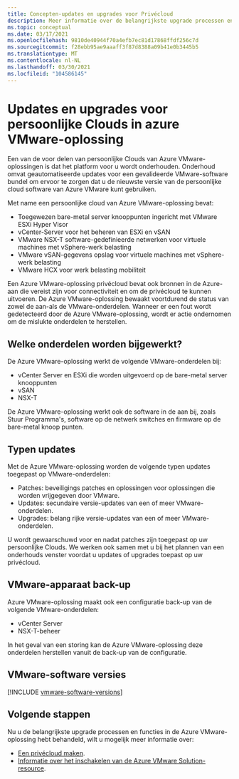 ```yaml
---
title: Concepten-updates en upgrades voor Privécloud
description: Meer informatie over de belangrijkste upgrade processen en functies in de Azure VMware-oplossing.
ms.topic: conceptual
ms.date: 03/17/2021
ms.openlocfilehash: 9810de40944f70a4efb7ec81d17868ffdf256c7d
ms.sourcegitcommit: f28ebb95ae9aaaff3f87d8388a09b41e0b3445b5
ms.translationtype: MT
ms.contentlocale: nl-NL
ms.lasthandoff: 03/30/2021
ms.locfileid: "104586145"
---
```

# <a name="azure-vmware-solution-private-cloud-updates-and-upgrades"></a>Updates en upgrades voor persoonlijke Clouds in azure VMware-oplossing

Een van de voor delen van persoonlijke Clouds van Azure VMware-oplossingen is dat het platform voor u wordt onderhouden. Onderhoud omvat geautomatiseerde updates voor een gevalideerde VMware-software bundel om ervoor te zorgen dat u de nieuwste versie van de persoonlijke cloud software van Azure VMware kunt gebruiken.

Met name een persoonlijke cloud van Azure VMware-oplossing bevat:

- Toegewezen bare-metal server knooppunten ingericht met VMware ESXi Hyper Visor 
- vCenter-Server voor het beheren van ESXi en vSAN 
- VMware NSX-T software-gedefinieerde netwerken voor virtuele machines met vSphere-werk belasting  
- VMware vSAN-gegevens opslag voor virtuele machines met vSphere-werk belasting  
- VMware HCX voor werk belasting mobiliteit  

Een Azure VMware-oplossing privécloud bevat ook bronnen in de Azure-aan die vereist zijn voor connectiviteit en om de privécloud te kunnen uitvoeren. De Azure VMware-oplossing bewaakt voortdurend de status van zowel de aan-als de VMware-onderdelen. Wanneer er een fout wordt gedetecteerd door de Azure VMware-oplossing, wordt er actie ondernomen om de mislukte onderdelen te herstellen. 

## <a name="what-components-get-updated"></a>Welke onderdelen worden bijgewerkt?   

De Azure VMware-oplossing werkt de volgende VMware-onderdelen bij: 

- vCenter Server en ESXi die worden uitgevoerd op de bare-metal server knooppunten 
- vSAN 
- NSX-T 

De Azure VMware-oplossing werkt ook de software in de aan bij, zoals Stuur Programma's, software op de netwerk switches en firmware op de bare-metal knoop punten. 

## <a name="types-of-updates"></a>Typen updates

Met de Azure VMware-oplossing worden de volgende typen updates toegepast op VMware-onderdelen:

- Patches: beveiligings patches en oplossingen voor oplossingen die worden vrijgegeven door VMware. 
- Updates: secundaire versie-updates van een of meer VMware-onderdelen. 
- Upgrades: belang rijke versie-updates van een of meer VMware-onderdelen.

U wordt gewaarschuwd voor en nadat patches zijn toegepast op uw persoonlijke Clouds. We werken ook samen met u bij het plannen van een onderhouds venster voordat u updates of upgrades toepast op uw privécloud. 

## <a name="vmware-appliance-backup"></a>VMware-apparaat back-up 

Azure VMware-oplossing maakt ook een configuratie back-up van de volgende VMware-onderdelen:

- vCenter Server 
- NSX-T-beheer 

In het geval van een storing kan de Azure VMware-oplossing deze onderdelen herstellen vanuit de back-up van de configuratie. 

## <a name="vmware-software-versions"></a>VMware-software versies
[!INCLUDE [vmware-software-versions](includes/vmware-software-versions.md)]


## <a name="next-steps"></a>Volgende stappen

Nu u de belangrijkste upgrade processen en functies in de Azure VMware-oplossing hebt behandeld, wilt u mogelijk meer informatie over:

- [Een privécloud maken](tutorial-create-private-cloud.md).
- [Informatie over het inschakelen van de Azure VMware Solution-resource](enable-azure-vmware-solution.md).

<!-- LINKS - external -->

<!-- LINKS - internal -->

